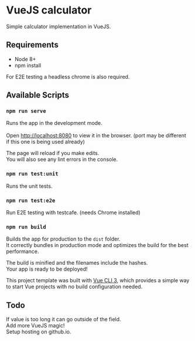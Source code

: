 # VueJS calculator

Simple calculator implementation in VueJS.

## Requirements
 - Node 8+
 - npm install

For E2E testing a headless chrome is also required.

## Available Scripts

### `npm run serve`

Runs the app in the development mode.<br><br>
Open [http://localhost:8080](http://localhost:8080) to view it in the browser. (port may be different if this one is being used already)

The page will reload if you make edits.<br>
You will also see any lint errors in the console.

### `npm run test:unit`

Runs the unit tests.

### `npm run test:e2e`

Run E2E testing with testcafe. (needs Chrome installed)

### `npm run build`

Builds the app for production to the `dist` folder.<br>
It correctly bundles in production mode and optimizes the build for the best performance.

The build is minified and the filenames include the hashes.<br>
Your app is ready to be deployed!

This project template was built with [Vue CLI 3](https://cli.vuejs.org/), which provides a simple way to start Vue projects with no build configuration needed.

## Todo

If value is too long it can go outside of the field.<br>
Add more VueJS magic!<br>
Setup hosting on github.io.<br>
